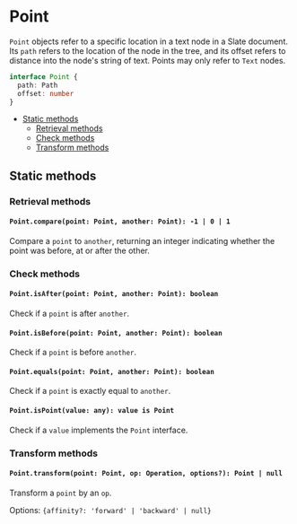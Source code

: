 # Point

`Point` objects refer to a specific location in a text node in a Slate document. Its `path` refers to the location of the node in the tree, and its offset refers to distance into the node's string of text. Points may only refer to `Text` nodes.

```typescript
interface Point {
  path: Path
  offset: number
}
```

* [Static methods](point.md#static-methods)
  * [Retrieval methods](point.md#retrieval-methods)
  * [Check methods](point.md#check-methods)
  * [Transform methods](point.md#transform-methods)

## Static methods

### Retrieval methods

#### `Point.compare(point: Point, another: Point): -1 | 0 | 1`

Compare a `point` to `another`, returning an integer indicating whether the point was before, at or after the other.

### Check methods

#### `Point.isAfter(point: Point, another: Point): boolean`

Check if a `point` is after `another`.

#### `Point.isBefore(point: Point, another: Point): boolean`

Check if a `point` is before `another`.

#### `Point.equals(point: Point, another: Point): boolean`

Check if a `point` is exactly equal to `another`.

#### `Point.isPoint(value: any): value is Point`

Check if a `value` implements the `Point` interface.

### Transform methods

#### `Point.transform(point: Point, op: Operation, options?): Point | null`

Transform a `point` by an `op`.

Options: `{affinity?: 'forward' | 'backward' | null}`

